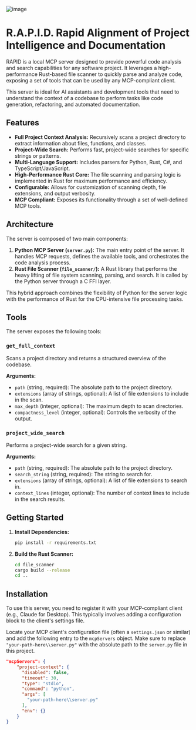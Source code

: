 ![image](https://github.com/user-attachments/assets/e1bbac2c-6ba0-480f-965c-d44e3f5b6f17)


# R.A.P.I.D. Rapid Alignment of Project Intelligence and Documentation

RAPID is a local MCP server designed to provide powerful code analysis and search capabilities for any software project. It leverages a high-performance Rust-based file scanner to quickly parse and analyze code, exposing a set of tools that can be used by any MCP-compliant client.

This server is ideal for AI assistants and development tools that need to understand the context of a codebase to perform tasks like code generation, refactoring, and automated documentation.

## Features

- **Full Project Context Analysis:** Recursively scans a project directory to extract information about files, functions, and classes.
- **Project-Wide Search:** Performs fast, project-wide searches for specific strings or patterns.
- **Multi-Language Support:** Includes parsers for Python, Rust, C#, and TypeScript/JavaScript.
- **High-Performance Rust Core:** The file scanning and parsing logic is implemented in Rust for maximum performance and efficiency.
- **Configurable:** Allows for customization of scanning depth, file extensions, and output verbosity.
- **MCP Compliant:** Exposes its functionality through a set of well-defined MCP tools.

## Architecture

The server is composed of two main components:

1.  **Python MCP Server (`server.py`):** The main entry point of the server. It handles MCP requests, defines the available tools, and orchestrates the code analysis process.
2.  **Rust File Scanner (`file_scanner/`):** A Rust library that performs the heavy lifting of file system scanning, parsing, and search. It is called by the Python server through a C FFI layer.

This hybrid approach combines the flexibility of Python for the server logic with the performance of Rust for the CPU-intensive file processing tasks.

## Tools

The server exposes the following tools:

### `get_full_context`

Scans a project directory and returns a structured overview of the codebase.

**Arguments:**

-   `path` (string, required): The absolute path to the project directory.
-   `extensions` (array of strings, optional): A list of file extensions to include in the scan.
-   `max_depth` (integer, optional): The maximum depth to scan directories.
-   `compactness_level` (integer, optional): Controls the verbosity of the output.

### `project_wide_search`

Performs a project-wide search for a given string.

**Arguments:**

-   `path` (string, required): The absolute path to the project directory.
-   `search_string` (string, required): The string to search for.
-   `extensions` (array of strings, optional): A list of file extensions to search in.
-   `context_lines` (integer, optional): The number of context lines to include in the search results.

## Getting Started

1.  **Install Dependencies:**
    ```bash
    pip install -r requirements.txt
    ```

2.  **Build the Rust Scanner:**
    ```bash
    cd file_scanner
    cargo build --release
    cd ..
    ```

## Installation

To use this server, you need to register it with your MCP-compliant client (e.g., Claude for Desktop). This typically involves adding a configuration block to the client's settings file.

Locate your MCP client's configuration file (often a `settings.json` or similar) and add the following entry to the `mcpServers` object. Make sure to replace `"your-path-here\\server.py"` with the absolute path to the `server.py` file in this project.

```json
"mcpServers": {
    "project-context": {
      "disabled": false,
      "timeout": 30,
      "type": "stdio",
      "command": "python",
      "args": [
        "your-path-here\\server.py"
      ],
      "env": {}
    }
}
```
